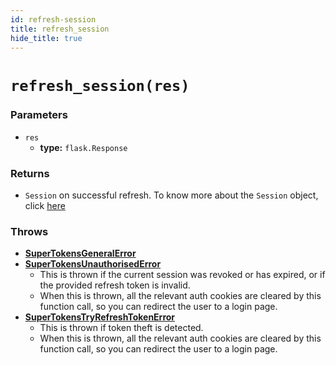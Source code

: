 ```yaml
---
id: refresh-session
title: refresh_session
hide_title: true
---
```


# `refresh_session(res)`
### Parameters

- `res`
    - **type:** `flask.Response`

### Returns
- `Session` on successful refresh. To know more about the `Session` object, click [here](./session-object/overview)

### Throws
- **[SuperTokensGeneralError](./error-handling/general-error)**
- **[SuperTokensUnauthorisedError](./error-handling/unauthorised)**
    - This is thrown if the current session was revoked or has expired, or if the provided refresh token is invalid.
    - When this is thrown, all the relevant auth cookies are cleared by this function call, so you can redirect the user to a login page.
- **[SuperTokensTryRefreshTokenError](./error-handling/token-theft-detected)**
    - This is thrown if token theft is detected.
    - When this is thrown, all the relevant auth cookies are cleared by this function call, so you can redirect the user to a login page.